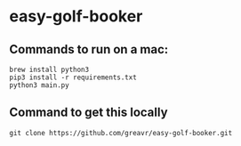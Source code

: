 # easy-golf-booker

## Commands to run on a mac:
```
brew install python3
pip3 install -r requirements.txt
python3 main.py
```

## Command to get this locally
`git clone https://github.com/greavr/easy-golf-booker.git`